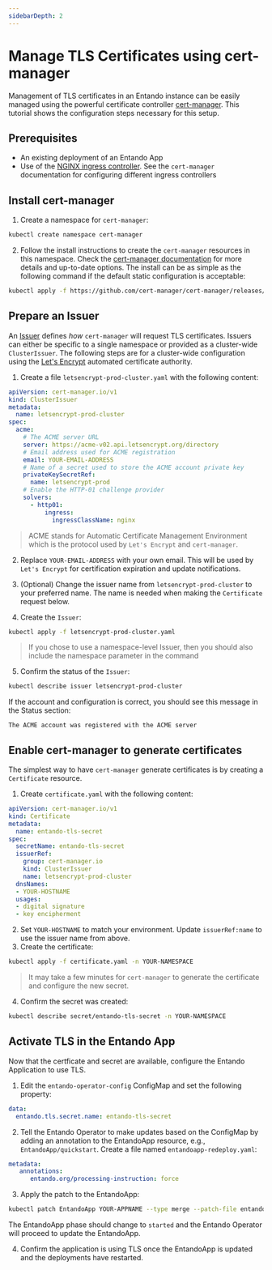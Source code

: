 ```yaml
---
sidebarDepth: 2
---
```

# Manage TLS Certificates using cert-manager
Management of TLS certificates in an Entando instance can be easily managed using the powerful certificate controller [cert-manager](https://cert-manager.io/). This tutorial shows the configuration steps necessary for this setup.

## Prerequisites
- An existing deployment of an Entando App
- Use of the [NGINX ingress controller](https://docs.nginx.com/nginx-ingress-controller/). See the `cert-manager` documentation for configuring different ingress controllers

## Install cert-manager
1. Create a namespace for `cert-manager`:
``` bash
kubectl create namespace cert-manager
```

2. Follow the install instructions to create the `cert-manager` resources in this namespace. Check the [cert-manager documentation](https://cert-manager.io/docs/installation/) for more details and up-to-date options. The install can be as simple as the following command if the default static configuration is acceptable: 
``` bash
kubectl apply -f https://github.com/cert-manager/cert-manager/releases/download/v1.12.0/cert-manager.yaml -n cert-manager
```

## Prepare an Issuer
An [Issuer](https://cert-manager.io/docs/concepts/issuer) defines *how* `cert-manager` will request TLS certificates. Issuers can either be specific to a single namespace or provided as a cluster-wide `ClusterIssuer`. The following steps are for a cluster-wide configuration using the [Let's Encrypt](https://letsencrypt.org/) automated certificate authority.

1. Create a file `letsencrypt-prod-cluster.yaml` with the following content:
``` yaml
apiVersion: cert-manager.io/v1
kind: ClusterIssuer
metadata:
  name: letsencrypt-prod-cluster
spec:
  acme:
    # The ACME server URL
    server: https://acme-v02.api.letsencrypt.org/directory
    # Email address used for ACME registration
    email: YOUR-EMAIL-ADDRESS
    # Name of a secret used to store the ACME account private key
    privateKeySecretRef:
      name: letsencrypt-prod
    # Enable the HTTP-01 challenge provider
    solvers:
      - http01:
          ingress:
            ingressClassName: nginx
```
> ACME stands for Automatic Certificate Management Environment which is the protocol used by `Let's Encrypt` and `cert-manager`.

2. Replace `YOUR-EMAIL-ADDRESS` with your own email. This will be used by `Let's Encrypt` for certification expiration and update notifications.

3. (Optional) Change the issuer name from `letsencrypt-prod-cluster` to your preferred name. The name is needed when making the `Certificate` request below.

4. Create the `Issuer`:
``` bash
kubectl apply -f letsencrypt-prod-cluster.yaml 
```
> If you chose to use a namespace-level Issuer, then you should also include the namespace parameter in the command

5. Confirm the status of the `Issuer`:
``` bash
kubectl describe issuer letsencrypt-prod-cluster
```
If the account and configuration is correct, you should see this message in the Status section:
```
The ACME account was registered with the ACME server
```

## Enable cert-manager to generate certificates
The simplest way to have `cert-manager` generate certificates is by creating a `Certificate` resource.

1. Create `certificate.yaml` with the following content:
``` yaml
apiVersion: cert-manager.io/v1
kind: Certificate
metadata:
  name: entando-tls-secret
spec:
  secretName: entando-tls-secret
  issuerRef:
    group: cert-manager.io
    kind: ClusterIssuer
    name: letsencrypt-prod-cluster
  dnsNames:
  - YOUR-HOSTNAME
  usages:
  - digital signature
  - key encipherment
```

2. Set `YOUR-HOSTNAME` to match your environment. Update `issuerRef:name` to use the issuer name from above.
3. Create the certificate:
``` bash
kubectl apply -f certificate.yaml -n YOUR-NAMESPACE
```
> It may take a few minutes for `cert-manager` to generate the certificate and configure the new secret.

4.  Confirm the secret was created:
``` bash
kubectl describe secret/entando-tls-secret -n YOUR-NAMESPACE
```

## Activate TLS in the Entando App

Now that the certficate and secret are available, configure the Entando Application to use TLS.

1. Edit the `entando-operator-config` ConfigMap and set the following property:
``` yaml
data:
  entando.tls.secret.name: entando-tls-secret
```

2. Tell the Entando Operator to make updates based on the ConfigMap by adding an annotation to the EntandoApp resource, e.g., `EntandoApp/quickstart`. Create a file named `entandoapp-redeploy.yaml`:
``` yaml 
metadata:
   annotations: 
      entando.org/processing-instruction: force
```   
   
3. Apply the patch to the EntandoApp:
``` bash
kubectl patch EntandoApp YOUR-APPNAME --type merge --patch-file entandoapp-redeploy.yaml
```

The EntandoApp phase should change to `started` and the Entando Operator will proceed to update the EntandoApp.

4. Confirm the application is using TLS once the EntandoApp is updated and the deployments have restarted.
